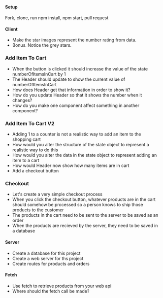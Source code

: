#### Setup
Fork, clone, run npm install, npm start, pull request

#### Client
 <!-- * Create a component folder to hold component files -->
 <!-- * Organize this web page into appropriate components -->
   <!-- * ProductDetail -->
   <!-- * Header -->
   <!-- * Footer -->
   <!-- * Carousel -->
   <!-- * Think of some other components you could make -->
<!-- * The ProductDetail should repesent only one single product -->
<!-- * The ProductDetail should take a prop called product with is an object, and use it to populate price, name, description reviews and stars. -->
<!-- * Make sure each component is in its own file and imported into App.js -->
<!-- * Use the provided data in state.js to dynamically populate information instead of the hard coded html that is there now. -->
<!-- * In index.js provide App with a prop called "products" sending in the product array  -->
<!-- * App should use the product prop and map the array of products into an array of ProductDetail components -->
* Make the star images represent the number rating from data.
* Bonus. Notice the grey stars.
<!-- * Change App into a class component -->


### Add Item To Cart
<!-- * Add a button to ProductDetail "Add To Cart" -->
* When the button is clicked it should increase the value of the state numberOfItemsInCart by 1
* The Header should update to show the current value of numberOfItemsInCart
* How does Header get that information in order to show it?
* How do you update Header so that it shows the number when it changes?
* How do you make one component affect something in another component?


### Add Item To Cart V2
* Adding 1 to a counter is not a realistic way to add an item to the shopping cart
* How would you alter the structure of the state object to represent a realistic way to do this
* How would you alter the data in the state object to represent adding an item to a cart
* How would Header now show how many items are in cart
* Add a checkout button

### Checkout
* Let's create a very simple checkout process
* When you click the checkout button, whatever products are in the cart should somehow be processed so a person knows to ship those products to the customer
* The products in the cart need to be sent to the server to be saved as an order
* When the products are recieved by the server, they need to be saved in a database 



#### Server
* Create a database for this project
* Create a web server for ths project
* Create routes for products and orders


#### Fetch
* Use fetch to retrieve products from your web api
* Where should the fetch call be made?
